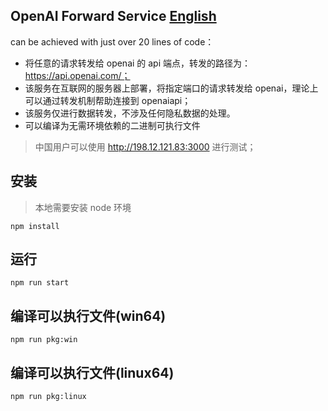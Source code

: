 ## OpenAI Forward Service [English](README.MD)

can be achieved with just over 20 lines of code：

- 将任意的请求转发给 openai 的 api 端点，转发的路径为：https://api.openai.com/；
- 该服务在互联网的服务器上部署，将指定端口的请求转发给 openai，理论上可以通过转发机制帮助连接到 openaiapi；
- 该服务仅进行数据转发，不涉及任何隐私数据的处理。
- 可以编译为无需环境依赖的二进制可执行文件

> 中国用户可以使用 http://198.12.121.83:3000 进行测试；

## 安装

> 本地需要安装 node 环境

```
npm install
```

## 运行

```shell
npm run start
```

## 编译可以执行文件(win64)

```
npm run pkg:win
```

## 编译可以执行文件(linux64)

```
npm run pkg:linux
```
